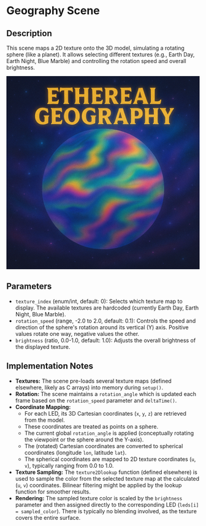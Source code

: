 # Geography Scene

## Description

This scene maps a 2D texture onto the 3D model, simulating a rotating sphere (like a planet). It allows selecting different textures (e.g., Earth Day, Earth Night, Blue Marble) and controlling the rotation speed and overall brightness.

![geography poster](poster.png)

## Parameters

-   `texture_index` (enum/int, default: 0): Selects which texture map to display. The available textures are hardcoded (currently Earth Day, Earth Night, Blue Marble).
-   `rotation_speed` (range, -2.0 to 2.0, default: 0.1): Controls the speed and direction of the sphere's rotation around its vertical (Y) axis. Positive values rotate one way, negative values the other.
-   `brightness` (ratio, 0.0-1.0, default: 1.0): Adjusts the overall brightness of the displayed texture.

## Implementation Notes

-   **Textures:** The scene pre-loads several texture maps (defined elsewhere, likely as C arrays) into memory during `setup()`.
-   **Rotation:** The scene maintains a `rotation_angle` which is updated each frame based on the `rotation_speed` parameter and `deltaTime()`.
-   **Coordinate Mapping:**
    *   For each LED, its 3D Cartesian coordinates (`x`, `y`, `z`) are retrieved from the model.
    *   These coordinates are treated as points on a sphere.
    *   The current global `rotation_angle` is applied (conceptually rotating the viewpoint or the sphere around the Y-axis).
    *   The (rotated) Cartesian coordinates are converted to spherical coordinates (longitude `lon`, latitude `lat`).
    *   The spherical coordinates are mapped to 2D texture coordinates (`u`, `v`), typically ranging from 0.0 to 1.0.
-   **Texture Sampling:** The `texture2Dlookup` function (defined elsewhere) is used to sample the color from the selected texture map at the calculated (`u`, `v`) coordinates. Bilinear filtering might be applied by the lookup function for smoother results.
-   **Rendering:** The sampled texture color is scaled by the `brightness` parameter and then assigned directly to the corresponding LED (`leds[i] = sampled_color`). There is typically no blending involved, as the texture covers the entire surface. 